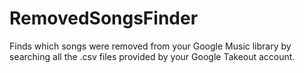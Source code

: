 # RemovedSongsFinder
Finds which songs were removed from your Google Music library by searching all the .csv files provided by your Google Takeout account.
